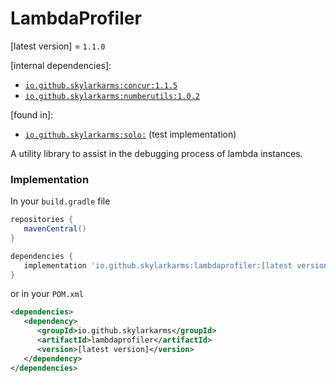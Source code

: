 # LambdaProfiler
[latest version] = `1.1.0`

[internal dependencies]:
 - [`io.github.skylarkarms:concur:1.1.5`](https://github.com/Skylarkarms/Concur)
 - [`io.github.skylarkarms:numberutils:1.0.2`](https://github.com/Skylarkarms/NumberUtils)

[found in]:
 - [`io.github.skylarkarms:solo:`](https://github.com/Skylarkarms/solo) (test implementation)

A utility library to assist in the debugging process of lambda instances.

### Implementation
In your `build.gradle` file
```groovy
repositories {
   mavenCentral()
}

dependencies {
   implementation 'io.github.skylarkarms:lambdaprofiler:[latest version]'
}
```

or in your `POM.xml`
```xml
<dependencies>
   <dependency>
      <groupId>io.github.skylarkarms</groupId>
      <artifactId>lambdaprofiler</artifactId>
      <version>[latest version]</version>
   </dependency>
</dependencies>
```
